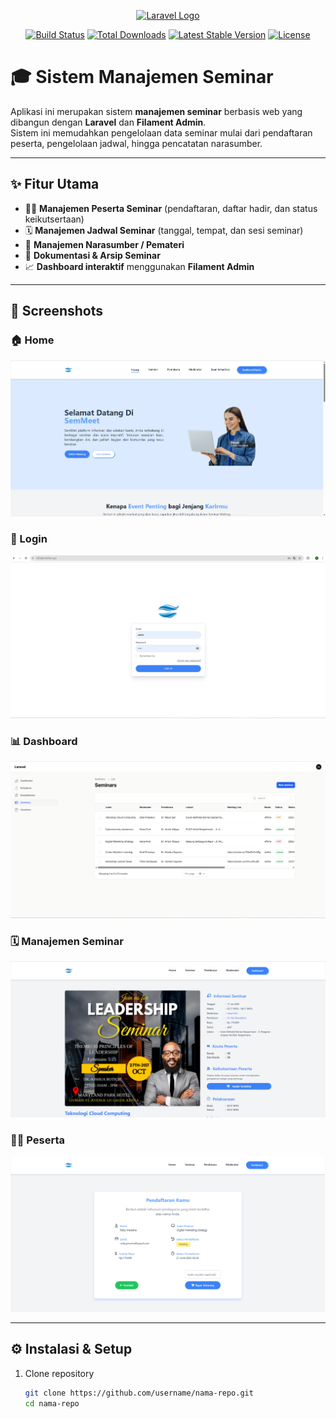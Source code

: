 <p align="center">
  <a href="https://laravel.com" target="_blank">
    <img src="https://raw.githubusercontent.com/laravel/art/master/logo-lockup/5%20SVG/2%20CMYK/1%20Full%20Color/laravel-logolockup-cmyk-red.svg" width="400" alt="Laravel Logo">
  </a>
</p>

<p align="center">
  <a href="https://github.com/laravel/framework/actions"><img src="https://github.com/laravel/framework/workflows/tests/badge.svg" alt="Build Status"></a>
  <a href="https://packagist.org/packages/laravel/framework"><img src="https://img.shields.io/packagist/dt/laravel/framework" alt="Total Downloads"></a>
  <a href="https://packagist.org/packages/laravel/framework"><img src="https://img.shields.io/packagist/v/laravel/framework" alt="Latest Stable Version"></a>
  <a href="https://packagist.org/packages/laravel/framework"><img src="https://img.shields.io/packagist/l/laravel/framework" alt="License"></a>
</p>

# 🎓 Sistem Manajemen Seminar

Aplikasi ini merupakan sistem **manajemen seminar** berbasis web yang dibangun dengan **Laravel** dan **Filament Admin**.  
Sistem ini memudahkan pengelolaan data seminar mulai dari pendaftaran peserta, pengelolaan jadwal, hingga pencatatan narasumber.  

---

## ✨ Fitur Utama
- 🧑‍🎓 **Manajemen Peserta Seminar** (pendaftaran, daftar hadir, dan status keikutsertaan)  
- 🗓️ **Manajemen Jadwal Seminar** (tanggal, tempat, dan sesi seminar)  
- 🎤 **Manajemen Narasumber / Pemateri**  
- 📂 **Dokumentasi & Arsip Seminar**  
- 📈 **Dashboard interaktif** menggunakan **Filament Admin**  

---

## 📸 Screenshots

### 🏠 Home
![Tampilan Narasumber](./github/home.jpg)

### 🔐 Login
![Tampilan Login](./github/login.PNG)

### 📊 Dashboard
![Tampilan Dashboard](./github/dashboard.jpg)

### 🗓️ Manajemen Seminar
![Tampilan Seminar](./github/seminar.PNG)

### 🧑‍🎓 Peserta
![Tampilan Peserta](./github/pendaftaran.PNG)

---

## ⚙️ Instalasi & Setup

1. Clone repository
   ```bash
   git clone https://github.com/username/nama-repo.git
   cd nama-repo
